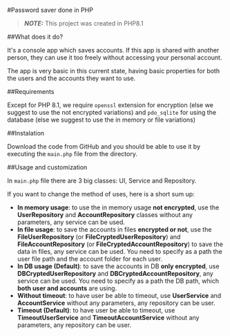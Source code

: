 #Password saver done in PHP

> **_NOTE:_** This project was created in PHP8.1

##What does it do?

It's a console app which saves accounts. If this app is shared with another person, they can use it too freely without accessing your personal account.

The app is very basic in this current state, having basic properties for both the users and the accounts they want to use.

##Requirements

Except for PHP 8.1, we require `openssl` extension for encryption (else we suggest to use the not encrypted variations) and `pdo_sqlite` for using the database (else we suggest to use the in memory or file variations)

##Instalation

Download the code from GitHub and you should be able to use it by executing the `main.php` file from the directory.

##Usage and customization

In `main.php` file there are 3 big classes: UI, Service and Repository.

If you want to change the method of uses, here is a short sum up:
- **In memory usage**: to use the in memory usage **not encrypted**, use the **UserRepository** and **AccountRepository** classes without any parameters, any service can be used.
- **In file usage**: to save the accounts in files **encrypted or not**, use the **FileUserRepository** (or **FileCryptedUserRepository**) and **FileAccountRepository** (or **FileCryptedAccountRepository**) to save the data in files, any service can be used. You need to specify as a path the user file path and the account folder for each user.
- **In DB usage (Default)**: to save the accounts in DB **only encrypted**, use **DBCryptedUserRepository** and **DBCryptedAccountRepository**, any service can be used. You need to specify as a path the DB path, which **both user and accounts** are using.
- **Without timeout**: to have user be able to timeout, use **UserService** and **AccountService** without any parameters, any repository can be user.
- **Timeout (Default)**: to have user be able to timeout, use **TimeoutUserService** and **TimeoutAccountService** without any parameters, any repository can be user.
